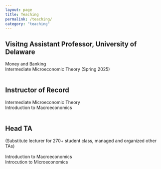 ```yaml
---
layout: page
title: Teaching
permalink: /teaching/
category: "teaching"
---
```


<h2>Visitng Assistant Professor, University of Delaware</h2> 
Money and Banking
<br>
Intermediate Microeconomic Theory (Spring 2025)
<br>
<br>

<h2>Instructor of Record</h2> 
Intermediate Microeconomic Theory
<br>
Introduction to Macroeconomics
<br>
<br>

<h2>Head TA</h2> 
(Substitute lecturer for 270+ student class, managed and organized other TAs)
<br>
<br>
Introduction to Macroeconomics
<br>
Introcution to Microeconomics
